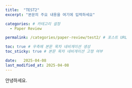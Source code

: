 ```yaml
---
title:  "TEST2"
excerpt: "본문의 주요 내용을 여기에 입력하세요"

categories: # 카테고리 설정
  - Paper Review

permalink: /categories/paper-review/test2/ # 포스트 URL

toc: true # 우측에 본문 목차 네비게이션 생성
toc_sticky: true # 본문 목차 네비게이션 고정 여부

date:   2025-04-08
last_modified_at: 2025-04-08
---
```


안녕하세요.
